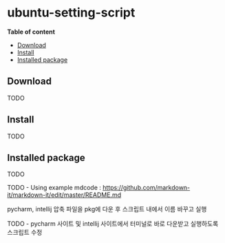 # ubuntu-setting-script

__Table of content__

- [Download](#download)
- [Install](#install)
- [Installed package](#installed-package)

## Download

TODO


## Install

TODO



## Installed package

TODO

TODO - Using example mdcode : https://github.com/markdown-it/markdown-it/edit/master/README.md

pycharm, intellij 압축 파일을 pkg에 다운 후 스크립트 내에서 이름 바꾸고 실행



TODO - pycharm 사이트 및 intellij 사이트에서 터미널로 바로 다운받고 실행하도록 스크립트 수정

